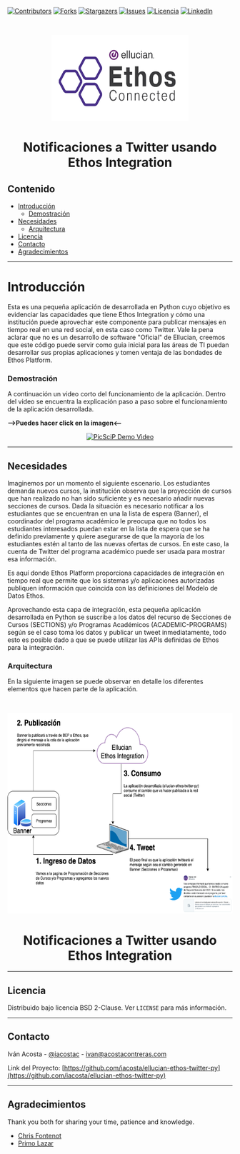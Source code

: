 [![Contributors][contributors-shield]][contributors-url]
[![Forks][forks-shield]][forks-url]
[![Stargazers][stars-shield]][stars-url]
[![Issues][issues-shield]][issues-url]
[![Licencia][license-shield]][license-url]
[![LinkedIn][linkedin-shield]][linkedin-url]


<!-- PROJECT LOGO -->
<br />
<p align="center">
  <a href="https://www.ellucian.com/es">
    <img src="images/logo-ethos-connected.png" alt="Logo" width="307" height="193">
  </a>
  <h1 align="center">Notificaciones a Twitter usando Ethos Integration</h1>
</p>

## Contenido

* [Introducción](#Introducción)
  * [Demostración](#Demostración)
* [Necesidades](#Necesidades)
  * [Arquitectura](#Arquitectura)
* [Licencia](#Licencia)
* [Contacto](#Contacto)
* [Agradecimientos](#Agradecimientos)

___
# Introducción
Esta es una pequeña aplicación de desarrollada en Python cuyo objetivo es evidenciar las capacidades que tiene Ethos Integration y cómo una institución puede aprovechar este componente para publicar mensajes en tiempo real en una red social, en esta caso como Twitter. Vale la pena aclarar que no es un desarrollo de software "Oficial" de Ellucian, creemos que este código puede servir como guia inicial para las áreas de TI puedan desarrollar sus propias aplicaciones y tomen ventaja de las bondades de Ethos Platform.


### **Demostración**

A continuación un video corto del funcionamiento de la aplicación. Dentro del video se encuentra la explicación paso a paso sobre el funcionamiento de la aplicación desarrollada. 

**-->Puedes hacer click en la imagen<--**

<p align="center">
<a style="float:center" href="https://youtu.be/4avxPnPJ8V4" target="_blank">
  <img alt="PicSciP Demo Video" src="https://img.youtube.com/vi/4avxPnPJ8V4/maxresdefault.jpg" width="780" height="450" />
</a>

<!--[![Watch the video](https://img.youtube.com/vi/4GcFubPBCq0/maxresdefault.jpg)](https://youtu.be/4GcFubPBCq0) -->

___
## Necesidades

Imaginemos por un momento el siguiente escenario. Los estudiantes demanda nuevos cursos, la institución observa que la proyección de cursos que han realizado no han sido suficiente y es necesario añadir nuevas secciones de cursos. Dada la situación es necesario notificar a los estudiantes que se encuentran en una la lista de espera (Banner), el coordinador del programa académico le preocupa que no todos los estudiantes interesados puedan estar en la lista de espera que se ha definido previamente y quiere asegurarse de que la mayoría de los estudiantes estén al tanto de las nuevas ofertas de cursos. En este caso, la cuenta de Twitter del programa académico puede ser usada para mostrar esa información.

Es aquí donde Ethos Platform proporciona capacidades de integración en tiempo real que permite que los sistemas y/o aplicaciones autorizadas publiquen información que coincida con las definiciones del Modelo de Datos Ethos.

Aprovechando esta capa de integración, esta pequeña aplicación desarrollada en Python se suscribe a los datos del recurso de Secciones de Cursos (SECTIONS) y/o Programas Académicos (ACADEMIC-PROGRAMS) según se el caso toma los datos y publicar un tweet inmediatamente, todo esto es posible dado a que se puede utilizar las APIs definidas de Ethos para la integración. 

### **Arquitectura**

En la siguiente imagen se puede observar en detalle los diferentes elementos que hacen parte de la aplicación.

<br />
<p align="center">
    <img src="images/Arquitectura.png" alt="Logo" width="800" height="450">
  </a>
  <h1 align="center">Notificaciones a Twitter usando Ethos Integration</h1>
</p>

___
## Licencia
Distribuido bajo licencia BSD 2-Clause. Ver `LICENSE` para más información.
___
## Contacto
Iván Acosta - [@iacostac](https://twitter.com/iacostac) - ivan@acostacontreras.com

Link del Proyecto: [https://github.com/iacosta/ellucian-ethos-twitter-py](https://github.com/iacosta/ellucian-ethos-twitter-py)
___
## Agradecimientos
Thank you both for sharing your time, patience and knowledge. 
* [Chris Fontenot](https://github.com/cfont)
* [Primo Lazar](https://www.linkedin.com/in/primo-lazar/)

<!-- MARKDOWN LINKS & IMAGES -->
<!-- https://www.markdownguide.org/basic-syntax/#reference-style-links -->
[contributors-shield]: https://img.shields.io/github/contributors/iacosta/ellucian-ethos-twitter-py.svg?style=flat-square
[contributors-url]: https://github.com/iacosta/ellucian-ethos-twitter-py/graphs/contributors
[forks-shield]: https://img.shields.io/github/forks/iacosta/ellucian-ethos-twitter-py.svg?style=flat-square
[forks-url]: https://github.com/iacosta/ellucian-ethos-twitter-py/network/members
[stars-shield]: https://img.shields.io/github/stars/iacosta/ellucian-ethos-twitter-py.svg?style=flat-square
[stars-url]: https://github.com/iacosta/ellucian-ethos-twitter-py/stargazers
[issues-shield]: https://img.shields.io/github/issues/iacosta/ellucian-ethos-twitter-py.svg?style=flat-square
[issues-url]: https://github.com/iacosta/ellucian-ethos-twitter-py/issues
[license-shield]: https://img.shields.io/github/license/iacosta/ellucian-ethos-twitter-py
[license-url]: https://github.com/iacosta/ellucian-ethos-twitter-py/blob/master/LICENSE.txt
[linkedin-shield]: https://img.shields.io/badge/-LinkedIn-black.svg?style=flat-square&logo=linkedin&colorB=555
[linkedin-url]: https://www.linkedin.com/in/iacostac/
